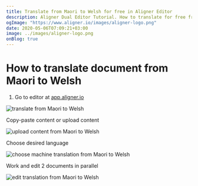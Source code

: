 ```yaml
---
title: Translate from Maori to Welsh for free in Aligner Editor
description: Aligner Dual Editor Tutorial. How to translate for free from Maori to Welsh. Aligner is multilingual document management platform. 
ogImage: "https://www.aligner.io/images/aligner-logo.png"
date: 2020-05-06T07:09:21+03:00
image: ../images/aligner-logo.png
onBlog: true
---
```


# How to translate document from Maori to Welsh

1. Go to editor at [app.aligner.io](https://app.aligner.io "Aligner App web page")

![translate from Maori to Welsh](../aligner-blank-editor.png "translate from Maori to Welsh")

Copy-paste content or upload content

![upload content from Maori to Welsh](../aligner-uploaded-document.png "upload content from Maori to Welsh")

Choose desired language

![choose machine translation from Maori to Welsh](../aligner-language-dropdown.png "choose machine translation from Maori to Welsh")

Work and edit 2 documents in parallel

![edit translation from Maori to Welsh](../aligner-double-sitded-editor.png "edit translation from Maori to Welsh")

